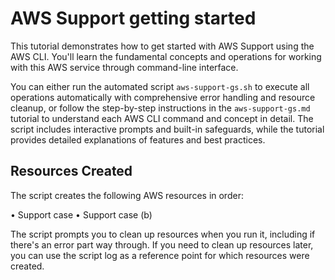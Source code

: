 # AWS Support getting started

This tutorial demonstrates how to get started with AWS Support using the AWS CLI. You'll learn the fundamental concepts and operations for working with this AWS service through command-line interface.

You can either run the automated script `aws-support-gs.sh` to execute all operations automatically with comprehensive error handling and resource cleanup, or follow the step-by-step instructions in the `aws-support-gs.md` tutorial to understand each AWS CLI command and concept in detail. The script includes interactive prompts and built-in safeguards, while the tutorial provides detailed explanations of features and best practices.

## Resources Created

The script creates the following AWS resources in order:

• Support case
• Support case (b)

The script prompts you to clean up resources when you run it, including if there's an error part way through. If you need to clean up resources later, you can use the script log as a reference point for which resources were created.